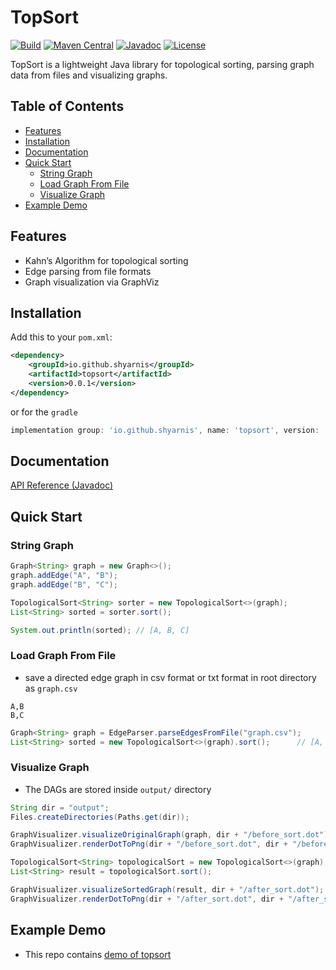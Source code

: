 # TopSort

[![Build](https://github.com/shyarnis/topsort/actions/workflows/deploy-docs.yml/badge.svg)](https://github.com/shyarnis/topsort/actions/workflows/deploy-docs.yml)
[![Maven Central](https://img.shields.io/maven-central/v/io.github.shyarnis/topsort)](https://central.sonatype.com/artifact/io.github.shyarnis/topsort)
[![Javadoc](https://img.shields.io/badge/docs-javadoc-blue?logo=java)](https://shyarnis.github.io/toposort/javadoc/)
[![License](https://img.shields.io/badge/license-MIT-green.svg)](LICENSE)

TopSort is a lightweight Java library for topological sorting, parsing graph data from files and visualizing graphs.

## Table of Contents
- [Features](#features)
- [Installation](#installation)
- [Documentation](#documentation)
- [Quick Start](#quick-start)
    - [String Graph](#string-graph)
    - [Load Graph From File](#load-graph-from-file)
    - [Visualize Graph](#visualize-graph)
- [Example Demo](#example-demo)

## Features
- Kahn’s Algorithm for topological sorting
- Edge parsing from file formats
- Graph visualization via GraphViz

## Installation

Add this to your `pom.xml`:

```xml
<dependency>
    <groupId>io.github.shyarnis</groupId>
    <artifactId>topsort</artifactId>
    <version>0.0.1</version>
</dependency>
```
or for the `gradle`
```groovy
implementation group: 'io.github.shyarnis', name: 'topsort', version: '0.0.1'
```

## Documentation
[API Reference (Javadoc)](https://shyarnis.github.io/topsort/javadoc/)

## Quick Start
### String Graph
```java
Graph<String> graph = new Graph<>();
graph.addEdge("A", "B");
graph.addEdge("B", "C");

TopologicalSort<String> sorter = new TopologicalSort<>(graph);
List<String> sorted = sorter.sort();

System.out.println(sorted); // [A, B, C]
```

### Load Graph From File
- save a directed edge graph in csv format or txt format in root directory as `graph.csv`
```csv
A,B
B,C
```
```java
Graph<String> graph = EdgeParser.parseEdgesFromFile("graph.csv");
List<String> sorted = new TopologicalSort<>(graph).sort();      // [A, B, C]
```

### Visualize Graph
- The DAGs are stored inside `output/` directory
```java
String dir = "output";
Files.createDirectories(Paths.get(dir));

GraphVisualizer.visualizeOriginalGraph(graph, dir + "/before_sort.dot");
GraphVisualizer.renderDotToPng(dir + "/before_sort.dot", dir + "/before_sort.png");

TopologicalSort<String> topologicalSort = new TopologicalSort<>(graph);
List<String> result = topologicalSort.sort();

GraphVisualizer.visualizeSortedGraph(result, dir + "/after_sort.dot");
GraphVisualizer.renderDotToPng(dir + "/after_sort.dot", dir + "/after_sort.png");
```

## Example Demo
- This repo contains [demo of topsort](https://gitlab.com/shyarnis/topsort-in-action/)
